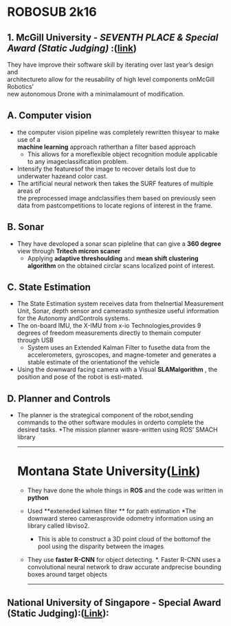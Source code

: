 # ROBOSUB 2k16

## 1. McGill University - _SEVENTH PLACE & Special Award (Static Judging)_ :([link](https://robonation.org/sites/default/files/McGillUni_2016_RoboSub_Journal.pdf))
They have improve their software skill by iterating over  last  year’s  design  and  <br />
architectureto  allow  for  the  reusability  of  high  level  components  onMcGill  Robotics’ <br />
new  autonomous  Drone  with  a  minimalamount of modification.<br />

## A. Computer vision <br />

* the computer vision pipeline was completely rewritten thisyear  to  make  use  of  a <br />
**machine  learning**  approach  ratherthan   a   filter   based   approach
  *    This   allows   for   a   moreflexible object recognition module applicable to any imageclassification problem.
* Intensify the featuresof the image to recover details lost due to underwater hazeand color cast.
* The  artificial  neural  network  then  takes  the  SURF features  of  multiple  areas  of  
the  preprocessed  image  andclassifies  them  based  on  previously  seen  data  from  pastcompetitions to locate regions of interest in the frame.
## B. Sonar
* They have devoloped a sonar scan pipleline that can give a **360 degree** view through **Tritech micron scaner**
  * Applying **adaptive threshoulding** and **mean shift clustering algorithm** on the obtained circlar scans localized point of interest.


## C. State Estimation
* The  State  Estimation  system  receives  data  from  theInertial Measurement Unit, Sonar, depth sensor and camerasto  synthesize  useful  information
for  the  Autonomy  andControls systems.
* The  on-board  IMU,  the  X-IMU  from  x-io  Technologies,provides 9 degrees of freedom measurements directly to themain computer through USB
  * System uses an Extended Kalman Filter to fusethe data from the accelerometers, gyroscopes, and magne-tometer  and  generates  a  stable  estimate  of  the  orientationof the vehicle
* Using  the  downward  facing  camera  with  a  Visual  **SLAMalgorithm**  ,  the  position  and  pose  of  the  robot  is  esti-mated.

## D. Planner and Controls
* The  planner  is  the  strategical  component  of  the  robot,sending commands to the other software modules in orderto  complete  the  desired  tasks. 
  *The  mission  planner  wasre-written  using  ROS’  SMACH  library  
  
  ___
  # Montana State University([Link](https://robonation.org/sites/default/files/MontanaStateUni_2016_RoboSub_Journal.pdf))
  * They have done the whole things in **ROS** and the code was written in **python**
  * Used **exteneded kalmen filter ** for path estimation 
  *The downward stereo camerasprovide odometry information using an library called libviso2.
    * This  is  able  to  construct  a  3D  point  cloud  of  the  bottomof the pool using the disparity between the images
  * They use **faster R-CNN** for object detecting.
    *.  Faster  R-CNN uses a convolutional neural network to draw accurate andprecise bounding boxes around target objects
    
    ___
## National University of Singapore - Special Award (Static Judging):([Link](https://robonation.org/sites/default/files/MontanaStateUni_2016_RoboSub_Journal.pdf)):
    
